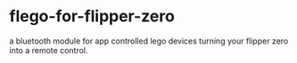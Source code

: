 # flego-for-flipper-zero
a bluetooth module for app controlled lego devices turning your flipper zero into a remote control.  
